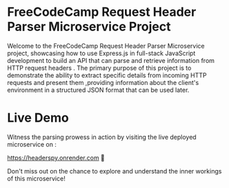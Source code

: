 # FreeCodeCamp Request Header Parser Microservice Project
Welcome to the FreeCodeCamp Request Header Parser Microservice project, showcasing how to use Express.js in full-stack JavaScript development to build an API that can parse and retrieve information from HTTP request headers .
The primary purpose of this project is to demonstrate the ability to extract specific details from incoming HTTP requests and present them ,providing information about the client's environment in a structured JSON format that can be used later.

# Live Demo
Witness the parsing prowess in action by visiting the live deployed microservice on :

https://headerspy.onrender.com 🚀

Don't miss out on the chance to explore and understand the inner workings of this microservice! 
